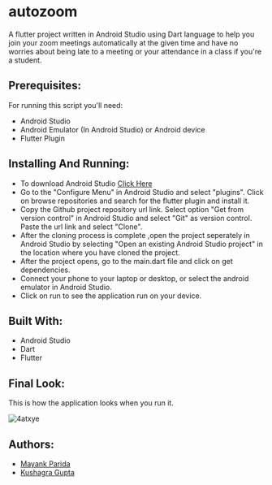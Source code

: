 # autozoom
A flutter project written in Android Studio using Dart language to help you join your zoom meetings automatically at the given time and have no worries about being late to a meeting or your attendance in a class if you're a student.

## Prerequisites:
For running this script you'll need:
* Android Studio
* Android Emulator (In Android Studio) or Android device
* Flutter Plugin

## Installing And Running:
* To download Android Studio [Click Here](https://developer.android.com/studio)
* Go to the "Configure Menu" in Android Studio and select "plugins". Click on browse repositories and search for the flutter plugin and install it.
* Copy the Github project repository url link. Select option "Get from version control" in Android Studio and select "Git" as version control. Paste the url link and select "Clone".
* After the cloning process is complete ,open the project seperately in Android Studio by selecting "Open an existing Android Studio project" in the location where you have cloned the project.
* After the project opens, go to the main.dart file and click on get dependencies.
* Connect your phone to your laptop or desktop, or select the android emulator in Android Studio.
* Click on run to see the application run on your device.

## Built With:
* Android Studio
* Dart 
* Flutter

## Final Look:
This is how the application looks when you run it.

![4atxye](https://user-images.githubusercontent.com/68542629/89716469-dfd32780-d9ca-11ea-9774-34d7b013fabd.gif)


## Authors:
* [Mayank Parida](https://www.linkedin.com/in/mayankparida18/)
* [Kushagra Gupta](https://www.linkedin.com/in/kg1510/)
